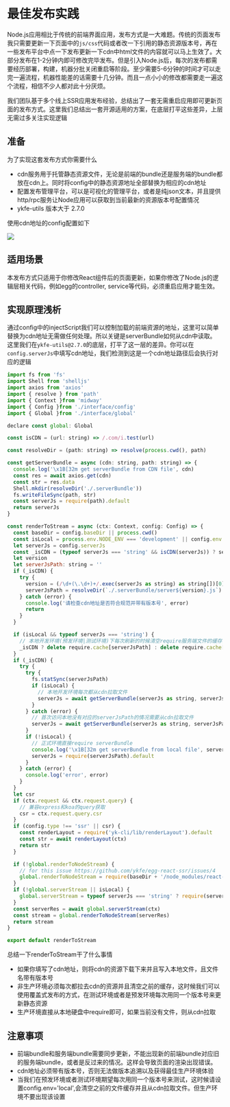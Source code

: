 # 最佳发布实践

Node.js应用相比于传统的前端界面应用，发布方式是一大难题。传统的页面发布我只需要更新一下页面中的`js/css`代码或者改一下引用的静态资源版本号，再在一些发布平台中点一下发布更新一下cdn中html文件的内容就可以马上生效了。大部分发布在1-2分钟内即可修改完毕发布。但是引入Node.js后，每次的发布都需要经历部署，构建，机器分批关闭重启等阶段。至少需要5-6分钟的时间才可以走完一遍流程，机器性能差的话需要十几分钟。而且一点小小的修改都需要走一遍这个流程，相信不少人都对此十分厌烦。

我们团队基于多个线上SSR应用发布经验，总结出了一套无需重启应用即可更新页面的发布方式。这里我们总结出一套开源适用的方案，在底层打平这些差异，上层无需过多关注实现逻辑

## 准备

为了实现这套发布方式你需要什么

- cdn服务用于托管静态资源文件，无论是前端的bundle还是服务端的bundle都放在cdn上。同时将config中的静态资源地址全部替换为相应的cdn地址
- 配置发布管理平台，可以是可视化的管理平台，或者是纯json文本，并且提供http/rpc服务让Node应用可以获取到当前最新的资源版本号配置情况
- ykfe-utils 版本大于 2.7.0

使用cdn地址的config配置如下

![](https://img.alicdn.com/tfs/TB13NQ2qKH2gK0jSZFEXXcqMpXa-1266-1016.jpg)

## 适用场景

本发布方式只适用于你修改React组件后的页面更新，如果你修改了Node.js的逻辑层相关代码，例如egg的controller, service等代码，必须重启应用才能生效。

## 实现原理浅析

通过config中的injectScript我们可以控制加载的前端资源的地址，这里可以简单替换为cdn地址无需做任何处理。所以关键是serverBundle如何从cdn中读取。
这里我们在`ykfe-utils@2.7.0`的底层，打平了这一层的差异。你可以在`config.serverJs`中填写cdn地址，我们检测到这是一个cdn地址路径后会执行对应的逻辑

```js
import fs from 'fs'
import Shell from 'shelljs'
import axios from 'axios'
import { resolve } from 'path'
import { Context }from 'midway'
import { Config }from './interface/config'
import { Global }from './interface/global'

declare const global: Global

const isCDN = (url: string) => /.com/i.test(url)

const resolveDir = (path: string) => resolve(process.cwd(), path)

const getServerBundle = async (cdn: string, path: string) => {
  console.log('\x1B[32m get serverBundle from CDN file', cdn)
  const res = await axios.get(cdn)
  const str = res.data
  Shell.mkdir(resolveDir('./.serverBundle'))
  fs.writeFileSync(path, str)
  const serverJs = require(path).default
  return serverJs
}

const renderToStream = async (ctx: Context, config: Config) => {
  const baseDir = config.baseDir || process.cwd()
  const isLocal = process.env.NODE_ENV === 'development' || config.env === 'local' // 标志非正式环境
  let serverJs = config.serverJs
  const _isCDN = (typeof serverJs === 'string' && isCDN(serverJs)) ? serverJs : false
  let version
  let serverJsPath: string = ''
  if (_isCDN) {
    try {
      version = (/\d+(\.\d+)+/.exec(serverJs as string) as string[])[0] // cdn地址必须带有版本号
      serverJsPath = resolveDir(`./.serverBundle/server${version}.js`)
    } catch (error) {
      console.log('请检查cdn地址是否符合规范并带有版本号', error)
      return
    }
  }

  if (isLocal && typeof serverJs === 'string') {
    // 本地开发环境(预发环境|测试环境)下每次刷新的时候清空require服务端文件的缓存，保证服务端与客户端渲染结果一致
    _isCDN ? delete require.cache[serverJsPath] : delete require.cache[serverJs]
  }
  if (_isCDN) {
    try {
      try {
        fs.statSync(serverJsPath)
        if (isLocal) {
          // 本地开发环境每次都从cdn拉取文件
          serverJs = await getServerBundle(serverJs as string, serverJsPath)
        }
      } catch (error) {
        // 首次访问本地没有对应的serverJsPath的情况需要从cdn拉取文件
        serverJs = await getServerBundle(serverJs as string, serverJsPath)
      }
      if (!isLocal) {
        // 正式环境直接require serverBundle
        console.log('\x1B[32m get serverBundle from local file', serverJsPath)
        serverJs = require(serverJsPath).default
      }
    } catch (error) {
      console.log('error', error)
    }
  }
  let csr
  if (ctx.request && ctx.request.query) {
    // 兼容express和koa的query获取
    csr = ctx.request.query.csr
  }
  if (config.type !== 'ssr' || csr) {
    const renderLayout = require('yk-cli/lib/renderLayout').default
    const str = await renderLayout(ctx)
    return str
  }

  if (!global.renderToNodeStream) {
    // for this issue https://github.com/ykfe/egg-react-ssr/issues/4
    global.renderToNodeStream = require(baseDir + '/node_modules/react-dom/server').renderToNodeStream
  }
  if (!global.serverStream || isLocal) {
    global.serverStream = typeof serverJs === 'string' ? require(serverJs).default : serverJs
  }
  const serverRes = await global.serverStream(ctx)
  const stream = global.renderToNodeStream(serverRes)
  return stream
}

export default renderToStream

```

总结一下renderToStream干了什么事情

- 如果你填写了cdn地址，则将cdn的资源下载下来并且写入本地文件，且文件名带有版本号
- 非生产环境必须每次都拉去cdn的资源并且清空之前的缓存，这时候我们可以使用覆盖式发布的方式，在测试环境或者是预发环境每次用同一个版本号来更新静态资源
- 生产环境直接从本地硬盘中require即可，如果当前没有文件，则从cdn拉取

## 注意事项

- 前端bundle和服务端bundle需要同步更新，不能出现新的前端bundle对应旧的服务端bundle，或者是反过来的情况。这样会导致页面的渲染出现错误。
- cdn地址必须带有版本号，否则无法做版本追溯以及获得最佳生产环境体验
- 当我们在预发环境或者测试环境期望每次用同一个版本号来测试，这时候请设置config.env='local',会清空之前的文件缓存并且从cdn拉取文件。但生产环境不要出现该设置